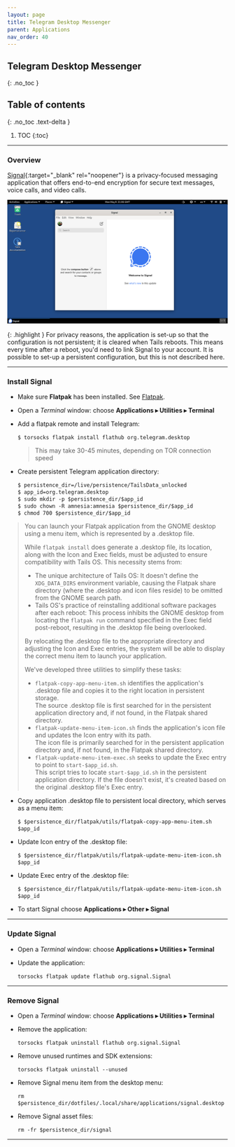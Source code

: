 ```yaml
---
layout: page
title: Telegram Desktop Messenger
parent: Applications
nav_order: 40
---
```


## Telegram Desktop Messenger
{: .no_toc }

## Table of contents
{: .no_toc .text-delta }

1. TOC
{:toc}

---
### Overview

[Signal](https://signal.org/){:target="_blank" rel="noopener"} is a privacy-focused messaging application that offers end-to-end encryption for secure text messages, voice calls, and video calls.


![signal.png](/images/signal.png)

{: .highlight }
For privacy reasons, the application is set-up so that the configuration is not persistent; it is cleared when Tails reboots. This means every time after a reboot, you'd need to link Signal to your account. It is possible to set-up a persistent configuration, but this is not described here.

---
### Install Signal

* Make sure **Flatpak** has been installed. See [Flatpak](/guide/utils/flatpak.html).


* Open a _Terminal_ window:  choose **Applications ▸ Utilities ▸ Terminal**


* Add a flatpak remote and install Telegram:
  ```shell
  $ torsocks flatpak install flathub org.telegram.desktop
  ```
  > This may take 30-45 minutes, depending on TOR connection speed


* Create persistent Telegram application directory:
  ```shell
  $ persistence_dir=/live/persistence/TailsData_unlocked
  $ app_id=org.telegram.desktop
  $ sudo mkdir -p $persistence_dir/$app_id
  $ sudo chown -R amnesia:amnesia $persistence_dir/$app_id
  $ chmod 700 $persistence_dir/$app_id 
  ```

> You can launch your Flatpak application from the GNOME desktop using a menu item, which is represented by a .desktop file.
>
> While `flatpak install` does generate a .desktop file, its location, along with the Icon and Exec fields, must be adjusted to ensure compatibility with Tails OS. This necessity stems from:
>   * The unique architecture of Tails OS: It doesn't define the `XDG_DATA_DIRS` environment variable, causing the Flatpak share directory (where the .desktop and icon files reside) to be omitted from the GNOME search path.
>   * Tails OS's practice of reinstalling additional software packages after each reboot: This process inhibits the GNOME desktop from locating the `flatpak run` command specified in the Exec field post-reboot, resulting in the .desktop file being overlooked.
> 
> By relocating the .desktop file to the appropriate directory and adjusting the Icon and Exec entries, the system will be able to display the correct menu item to launch your application. 
> 
> We've developed three utilities to simplify these tasks:
> 
> * `flatpak-copy-app-menu-item.sh` identifies the application's .desktop file and copies it to the right location in persistent storage.<br> 
>    The source .desktop file is first searched for in the persistent application directory and, if not found, in the Flatpak shared directory.
> * `flatpak-update-menu-item-icon.sh` finds the application's icon file and updates the Icon entry with its path.<br> 
>   The icon file is primarily searched for in the persistent application directory and, if not found, in the Flatpak shared directory.
> * `flatpak-update-menu-item-exec.sh` seeks to update the Exec entry to point to `start-$app_id.sh`.<br> 
>   This script tries to locate `start-$app_id.sh` in the persistent application directory. If the file doesn't exist, it's created based on the original .desktop file's Exec entry.


* Copy application .desktop file to persistent local directory, which serves as a menu item:
  ```shell
  $ $persistence_dir/flatpak/utils/flatpak-copy-app-menu-item.sh $app_id
  ```

* Update Icon entry of the .desktop file:
  ```shell
  $ $persistence_dir/flatpak/utils/flatpak-update-menu-item-icon.sh $app_id
  ```

* Update Exec entry of the .desktop file:
  ```shell
  $ $persistence_dir/flatpak/utils/flatpak-update-menu-item-icon.sh $app_id
  ```


* To start Signal choose **Applications ▸ Other ▸ Signal**


---

### Update Signal

* Open a _Terminal_ window:  choose **Applications ▸ Utilities ▸ Terminal**


* Update the application:
  ```shell
  torsocks flatpak update flathub org.signal.Signal
  ```
  
---

### Remove Signal

* Open a _Terminal_ window:  choose **Applications ▸ Utilities ▸ Terminal**


* Remove the application:
  ```shell
  torsocks flatpak uninstall flathub org.signal.Signal
  ```


* Remove unused runtimes and SDK extensions:
  ```shell
  torsocks flatpak uninstall --unused
  ```
  

* Remove Signal menu item from the desktop menu:
  ```shell
  rm $persistence_dir/dotfiles/.local/share/applications/signal.desktop
  ```

* Remove Signal asset files:
  ```shell
  rm -fr $persistence_dir/signal
  ```

--- 
